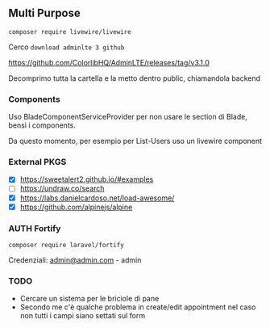 ## Multi Purpose

`composer require livewire/livewire`

Cerco `download adminlte 3 github`

https://github.com/ColorlibHQ/AdminLTE/releases/tag/v3.1.0

Decomprimo tutta la cartella e la metto dentro public, chiamandola backend

### Components

Uso BladeComponentServiceProvider per non usare le section di Blade, bensì i components.

Da questo momento, per esempio per List-Users uso un livewire component

### External PKGS
- [x] https://sweetalert2.github.io/#examples
- [ ] https://undraw.co/search
- [x] https://labs.danielcardoso.net/load-awesome/
- [x] https://github.com/alpinejs/alpine

### AUTH Fortify

`composer require laravel/fortify`

Credenziali: admin@admin.com - admin









### TODO
- Cercare un sistema per le briciole di pane
- Secondo me c'è qualche problema in create/edit appointment nel caso non tutti i campi siano settati sul form








